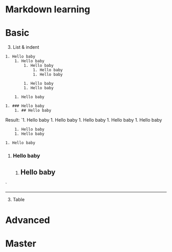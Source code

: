 Markdown learning
=================

# Basic 
3. List & indent 

```
1. Hello baby
	1. Hello baby
		1. Hello baby
			1. Hello baby
			1. Hello baby
			
		1. Hello baby
		1. Hello baby
		
	1. Hello baby
		
1. ### Hello baby
	1. ## Hello baby 
```

Result:
 `1. Hello baby
	1. Hello baby
		1. Hello baby
			1. Hello baby
			1. Hello baby
			
		1. Hello baby
		1. Hello baby
		
	1. Hello baby		
1. ### Hello baby
	1. ## Hello baby
`

----
3. Table

# Advanced
# Master